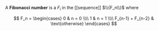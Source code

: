 A **Fibonacci number** is a $F_i$ in the [[sequence]] $\\{F_n\\}$ where

$$
F_n = \begin{cases} 0 & n = 0 \\\\ 1 & n = 1 \\\\ F_{n-1} + F_{n-2} & \text{otherwise} \end{cases}
$$